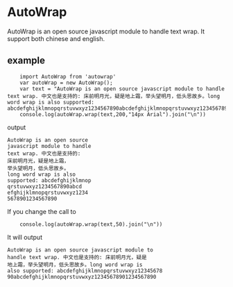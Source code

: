# AutoWrap
AutoWrap is an open source javascript module to handle text wrap. It support both chinese and english.

## example

```
    import AutoWrap from 'autowrap'
    var autoWrap = new AutoWrap();
    var text = "AutoWrap is an open source javascript module to handle text wrap. 中文也是支持的: 床前明月光，疑是地上霜，举头望明月，低头思故乡。long word wrap is also supported: abcdefghijklmnopqrstuvwxyz1234567890abcdefghijklmnopqrstuvwxyz12345678901234567890";
    console.log(autoWrap.wrap(text,200,"14px Arial").join("\n"))
```

output

```
AutoWrap is an open source
javascript module to handle
text wrap. 中文也是支持的:
床前明月光，疑是地上霜，
举头望明月，低头思故乡。
long word wrap is also
supported: abcdefghijklmnop
qrstuvwxyz1234567890abcd
efghijklmnopqrstuvwxyz1234
5678901234567890
```
If you change the call to

```
    console.log(autoWrap.wrap(text,50).join("\n"))
```

It will output

```
AutoWrap is an open source javascript module to
handle text wrap. 中文也是支持的: 床前明月光，疑是
地上霜，举头望明月，低头思故乡。long word wrap is
also supported: abcdefghijklmnopqrstuvwxyz12345678
90abcdefghijklmnopqrstuvwxyz12345678901234567890
```

